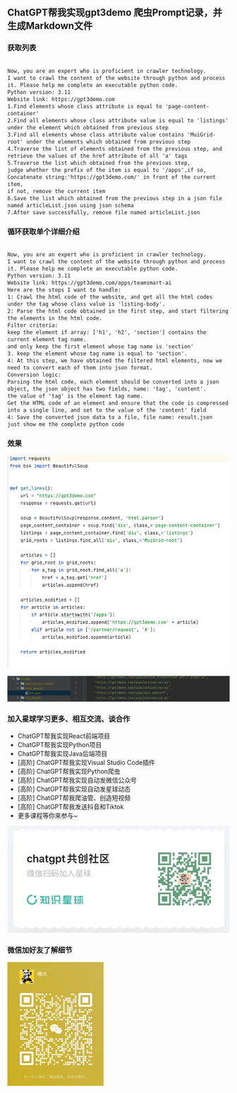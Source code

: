 
## ChatGPT帮我实现gpt3demo 爬虫Prompt记录，并生成Markdown文件

### 获取列表

```text

Now, you are an expert who is proficient in crawler technology.
I want to crawl the content of the website through python and process it. Please help me complete an executable python code.
Python version: 3.11
Website link: https://gpt3demo.com
1.Find elements whose class attribute is equal to 'page-content-container'
2.Find all elements whose class attribute value is equal to 'listings' under the element which obtained from previous step
3.Find all elements whose class attribute value contains 'MuiGrid-root' under the elements which obtained from previous step
4.Traverse the list of elements obtained from the previous step, and retrieve the values of the href attribute of all 'a' tags
5.Traverse the list which obtained from the previous step,
judge whether the prefix of the item is equal to '/apps',if so, Concatenate string:'https://gpt3demo.com/' in front of the current item,
if not, remove the current item
6.Save the list which obtained from the previous step in a json file named articleList.json using json schema
7.After save successfully, remove file named articleList.json

```

### 循环获取单个详细介绍

```text

Now, you are an expert who is proficient in crawler technology.
I want to crawl the content of the website through python and process it. Please help me complete an executable python code.
Python version: 3.11
Website link: https://gpt3demo.com/apps/teamsmart-ai
Here are the steps I want to handle:
1: Crawl the html code of the website, and get all the html codes under the tag whose class value is 'listing-body'.
2: Parse the html code obtained in the first step, and start filtering the elements in the html code.
Filter criteria:
keep the element if array: ['h1', 'h2', 'section'] contains the current element tag name.
and only keep the first element whose tag name is 'section'
3. keep the element whose tag name is equal to 'section'.
4: At this step, we have obtained the filtered html elements, now we need to convert each of them into json format.
Conversion logic:
Parsing the html code, each element should be converted into a json object, the json object has two fields, name: 'tag', 'content'.
the value of 'tag' is the element tag name.
Get the HTML code of an element and ensure that the code is compressed into a single line, and set to the value of the 'content' field
4: Save the converted json data to a file, file name: result.json
just show me the complete python code

```

### 效果

![img.png](code.png)

![img.png](result.png)


### 加入星球学习更多、相互交流、谈合作

* ChatGPT帮我实现React前端项目
* ChatGPT帮我实现Python项目
* ChatGPT帮我实现Java后端项目
* [高阶] ChatGPT帮我实现Visual Studio Code插件
* [高阶] ChatGPT帮我实现Python爬虫
* [高阶] ChatGPT帮我实现自动发微信公众号
* [高阶] ChatGPT帮我实现自动发星球动态
* [高阶] ChatGPT帮我爬油管、创造短视频
* [高阶] ChatGPT帮我发送抖音和Tiktok
* 更多课程等你来参与~

![img.png](docs/xq.png)

### 微信加好友了解细节
![img.png](docs/contact.png)